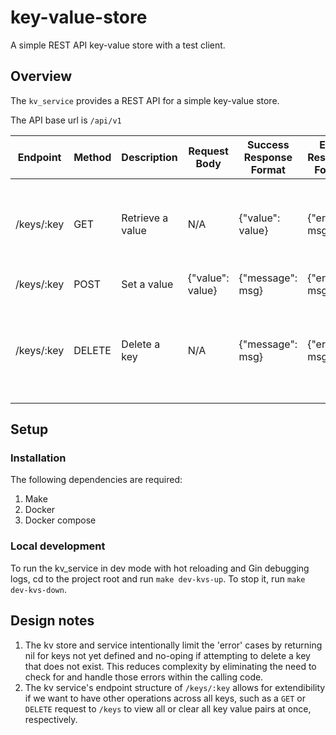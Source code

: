 # key-value-store

A simple REST API key-value store with a test client.

## Overview

The `kv_service` provides a REST API for a simple key-value store.

The API base url is `/api/v1`

| Endpoint   | Method | Description      | Request Body     | Success Response Format | Error Response Format | Notes                                                 |
| ---------- | ------ | ---------------- | ---------------- | ----------------------- | --------------------- | ----------------------------------------------------- |
| /keys/:key | GET    | Retrieve a value | N/A              | {"value": value}        | {"error": msg}        | Returns a `null` value response for keys not found    |
| /keys/:key | POST   | Set a value      | {"value": value} | {"message": msg}        | {"error": msg}        |                                                       |
| /keys/:key | DELETE | Delete a key     | N/A              | {"message": msg}        | {"error": msg}        | Returns a success response even for non-existent keys |

## Setup

### Installation

The following dependencies are required:

1. Make
2. Docker
3. Docker compose

### Local development

To run the kv_service in dev mode with hot reloading and Gin debugging logs, cd to the project root and run `make dev-kvs-up`. To stop it, run `make dev-kvs-down`.

## Design notes

1. The kv store and service intentionally limit the 'error' cases by returning nil for keys not yet defined and no-oping if attempting to delete a key that does not exist. This reduces complexity by eliminating the need to check for and handle those errors within the calling code.
2. The kv service's endpoint structure of `/keys/:key` allows for extendibility if we want to have other operations across all keys, such as a `GET` or `DELETE` request to `/keys` to view all or clear all key value pairs at once, respectively.
